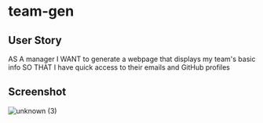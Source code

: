 # team-gen

## User Story 
AS A manager
I WANT to generate a webpage that displays my team's basic info
SO THAT I have quick access to their emails and GitHub profiles

## Screenshot 
![unknown (3)](https://user-images.githubusercontent.com/109694703/196302573-69670310-fa87-46d5-ae43-f022a230b209.png)
